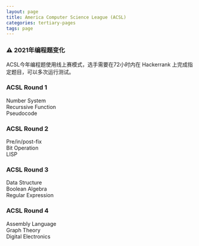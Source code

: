 ```yaml
---
layout: page
title: America Computer Science League (ACSL)
categories: tertiary-pages
tags: page
---
```

<div class="info">
    <h3>⚠ 2021年编程题变化</h3>
    ACSL今年编程题使用线上赛模式，选手需要在72小时内在 Hackerrank 上完成指定题目，可以多次运行测试。
</div>

<div class="card-box">
    <div class="lite-card" onClick="window.location.href='{{ site.baseurl }}/2020/12/15/ACSL-Round1.html'">
        <h3>ACSL Round 1</h3>
        <p>
            Number System <br/>
            Recurssive Function<br/>
            Pseudocode
        </p>
    </div>
    <div class="lite-card">
        <h3>ACSL Round 2</h3>
        <p>
            Pre/in/post-fix<br/>
            Bit Operation<br/>
            LISP
        </p>
    </div>
    <div class="lite-card">
        <h3>ACSL Round 3</h3>
        <p>
            Data Structure<br/>
            Boolean Algebra<br/>
            Regular Expression
        </p>
    </div>
    <div class="lite-card">
        <h3>ACSL Round 4</h3>
        <p>
            Assembly Language<br/>
            Graph Theory<br/>
            Digital Electronics<br/>
        </p>
    </div>
</div>